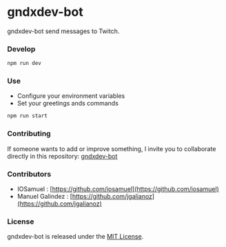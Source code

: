 # gndxdev-bot

gndxdev-bot send messages to Twitch.

### Develop

```bash
npm run dev
```

### Use

- Configure your environment variables
- Set your greetings ands commands

```bash
npm run start
```

### Contributing
If someone wants to add or improve something, I invite you to collaborate directly in this repository: [gndxdev-bot](https://github.com/gndx/gndxdev-bot/)

### Contributors

- IOSamuel : [https://github.com/iosamuel](https://github.com/iosamuel)
- Manuel Galindez : [https://github.com/jgalianoz](https://github.com/jgalianoz)

### License
gndxdev-bot is released under the [MIT License](https://opensource.org/licenses/MIT).
